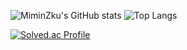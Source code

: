 ![MiminZku's GitHub stats](https://github-readme-stats.vercel.app/api?username=Miminzku&show_icons=true&theme=dark)
![Top Langs](https://github-readme-stats.vercel.app/api/top-langs/?username=MiminZku&layout=compact&theme=dark)
  
[![Solved.ac Profile](http://mazassumnida.wtf/api/generate_badge?boj=gozipwang)](https://solved.ac/gozipwang)
<!--
**MiminZku/MiminZku** is a ✨ _special_ ✨ repository because its `README.md` (this file) appears on your GitHub profile.

Here are some ideas to get you started:

- 🔭 I’m currently working on ...
- 🌱 I’m currently learning ...
- 👯 I’m looking to collaborate on ...
- 🤔 I’m looking for help with ...
- 💬 Ask me about ...
- 📫 How to reach me: ...
- 😄 Pronouns: ...
- ⚡ Fun fact: ...
-->
